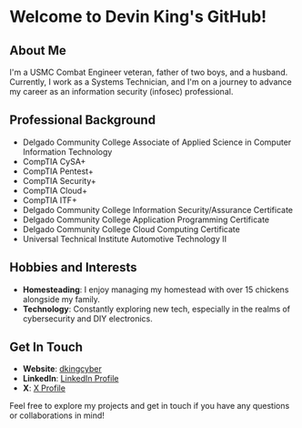 # Welcome to Devin King's GitHub!

## About Me
I'm a USMC Combat Engineer veteran, father of two boys, and a husband. Currently, I work as a Systems Technician, and I'm on a journey to advance my career as an information security (infosec) professional. 

## Professional Background
- Delgado Community College Associate of Applied Science in Computer Information Technology
- CompTIA CySA+
- CompTIA Pentest+
- CompTIA Security+
- CompTIA Cloud+
- CompTIA ITF+
- Delgado Community College Information Security/Assurance Certificate
- Delgado Community College Application Programming Certificate
- Delgado Community College Cloud Computing Certificate
- Universal Technical Institute Automotive Technology II  

## Hobbies and Interests
- **Homesteading**: I enjoy managing my homestead with over 15 chickens alongside my family.
- **Technology**: Constantly exploring new tech, especially in the realms of cybersecurity and DIY electronics.

## Get In Touch
- **Website**: [dkingcyber](http://dkingcyber.github.io)
- **LinkedIn**: [LinkedIn Profile](www.linkedin.com/in/devin-king-72278626b)
- **X**: [X Profile](https://x.com/EvilNetworking)

Feel free to explore my projects and get in touch if you have any questions or collaborations in mind!
